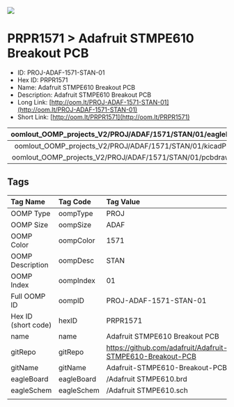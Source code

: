 


  
![][im]
# PRPR1571 > Adafruit STMPE610 Breakout PCB

- ID: PROJ-ADAF-1571-STAN-01
- Hex ID: PRPR1571
- Name: Adafruit STMPE610 Breakout PCB
- Description: Adafruit STMPE610 Breakout PCB
- Long Link: [http://oom.lt/PROJ-ADAF-1571-STAN-01](http://oom.lt/PROJ-ADAF-1571-STAN-01)
- Short Link: [http://oom.lt/PRPR1571](http://oom.lt/PRPR1571)
  

|oomlout_OOMP_projects_V2/PROJ/ADAF/1571/STAN/01/eagleImage.png|oomlout_OOMP_projects_V2/PROJ/ADAF/1571/STAN/01/eagleSchemImage.png|oomlout_OOMP_projects_V2/PROJ/ADAF/1571/STAN/01/kicadPcb3dFront.png|oomlout_OOMP_projects_V2/PROJ/ADAF/1571/STAN/01/kicadPcb3dBack.png|
| :---: | :---: | :---: | :---: |
|oomlout_OOMP_projects_V2/PROJ/ADAF/1571/STAN/01/kicadPcb3d.png|oomlout_OOMP_projects_V2/PROJ/ADAF/1571/STAN/01/bomBack.png|oomlout_OOMP_projects_V2/PROJ/ADAF/1571/STAN/01/bomFront.png|oomlout_OOMP_projects_V2/PROJ/ADAF/1571/STAN/01/pcbdraw.svg|
|oomlout_OOMP_projects_V2/PROJ/ADAF/1571/STAN/01/pcbdrawBack.svg||||

## Tags
  

|Tag Name|Tag Code|Tag Value|
| :--- | :--- | :--- |
|OOMP Type|oompType|PROJ|
|OOMP Size|oompSize|ADAF|
|OOMP Color|oompColor|1571|
|OOMP Description|oompDesc|STAN|
|OOMP Index|oompIndex|01|
|Full OOMP ID|oompID|PROJ-ADAF-1571-STAN-01|
|Hex ID (short code)|hexID|PRPR1571|
|name|name|Adafruit STMPE610 Breakout PCB|
|gitRepo|gitRepo|https://github.com/adafruit/Adafruit-STMPE610-Breakout-PCB|
|gitName|gitName|Adafruit-STMPE610-Breakout-PCB|
|eagleBoard|eagleBoard|/Adafruit STMPE610.brd|
|eagleSchem|eagleSchem|/Adafruit STMPE610.sch|
||||



[im]: PROJ/ADAF/1571/STAN/01/kicadPcb3d_450.png
